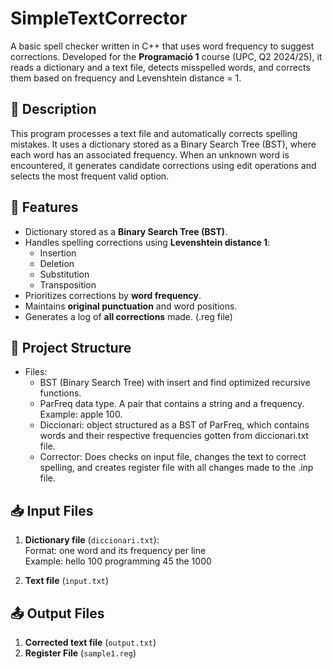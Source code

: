 # SimpleTextCorrector

A basic spell checker written in C++ that uses word frequency to suggest corrections. Developed for the **Programació 1** course (UPC, Q2 2024/25), it reads a dictionary and a text file, detects misspelled words, and corrects them based on frequency and Levenshtein distance = 1.

## 📌 Description

This program processes a text file and automatically corrects spelling mistakes. It uses a dictionary stored as a Binary Search Tree (BST), where each word has an associated frequency. When an unknown word is encountered, it generates candidate corrections using edit operations and selects the most frequent valid option.

## 🔧 Features

- Dictionary stored as a **Binary Search Tree (BST)**.
- Handles spelling corrections using **Levenshtein distance 1**:
  - Insertion
  - Deletion
  - Substitution
  - Transposition
- Prioritizes corrections by **word frequency**.
- Maintains **original punctuation** and word positions.
- Generates a log of **all corrections** made. (.reg file)

## 📁 Project Structure
- Files:
    - BST (Binary Search Tree) with insert and find optimized recursive functions.
    - ParFreq data type. A pair that contains a string and a frequency. Example: apple 100.
    - Diccionari: object structured as a BST of ParFreq, which contains words and their
      respective frequencies gotten from diccionari.txt file.
    - Corrector: Does checks on input file, changes the text to correct spelling, and creates
      register file with all changes made to the .inp file.

## 📥 Input Files
1. **Dictionary file** (`diccionari.txt`):  
   Format: one word and its frequency per line  
   Example:
   hello 100
   programming 45
   the 1000

2. **Text file** (`input.txt`)
   
## 📤 Output Files
1. **Corrected text file** (`output.txt`)
2. **Register File** (`sample1.reg`)

